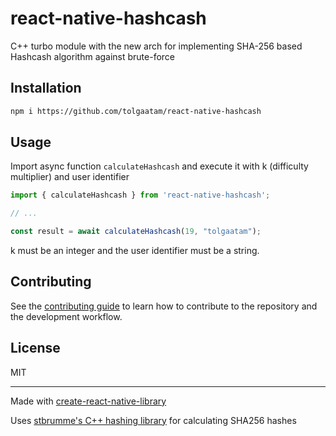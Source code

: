 # react-native-hashcash

C++ turbo module with the new arch for implementing SHA-256 based Hashcash algorithm against brute-force

## Installation

```sh
npm i https://github.com/tolgaatam/react-native-hashcash
```

## Usage

Import async function `calculateHashcash` and execute it with k (difficulty multiplier) and user identifier

```js
import { calculateHashcash } from 'react-native-hashcash';

// ...

const result = await calculateHashcash(19, "tolgaatam");
```

k must be an integer and the user identifier must be a string.

## Contributing

See the [contributing guide](CONTRIBUTING.md) to learn how to contribute to the repository and the development workflow.

## License

MIT

---

Made with [create-react-native-library](https://github.com/callstack/react-native-builder-bob)

Uses [stbrumme's C++ hashing library](https://github.com/stbrumme/hash-library) for calculating SHA256 hashes
